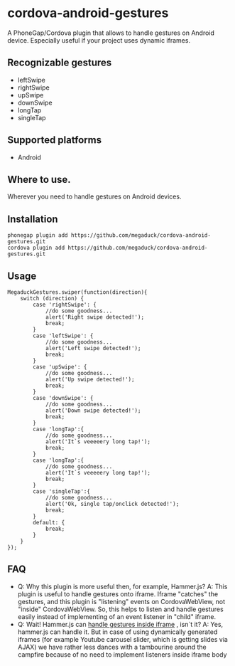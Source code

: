 # cordova-android-gestures
A PhoneGap/Cordova plugin that allows to handle gestures on Android device. Especially useful if your project uses dynamic iframes.

## Recognizable gestures
 - leftSwipe
 - rightSwipe
 - upSwipe
 - downSwipe
 - longTap
 - singleTap
 
## Supported platforms
 - Android
 
## Where to use.
Wherever you need to handle gestures on Android devices.

## Installation
    phonegap plugin add https://github.com/megaduck/cordova-android-gestures.git
    cordova plugin add https://github.com/megaduck/cordova-android-gestures.git

## Usage
    MegaduckGestures.swiper(function(direction){
        switch (direction) {
            case 'rightSwipe': {
                //do some goodness...
                alert('Right swipe detected!');
                break;
            }
            case 'leftSwipe': {
                //do some goodness...
                alert('Left swipe detected!');
                break;
            }
            case 'upSwipe': {
                //do some goodness...
                alert('Up swipe detected!');
                break;
            }
            case 'downSwipe': {
                //do some goodness...
                alert('Down swipe detected!');
                break;
            }
            case 'longTap':{
                //do some goodness...
                alert('It`s veeeeery long tap!');
                break;
            }
            case 'longTap':{
                //do some goodness...
                alert('It`s veeeeery long tap!');
                break;
            }
            case 'singleTap':{
                //do some goodness...
                alert('Ok, single tap/onclick detected!');
                break;
            }
            default: {
                break;
            }
        }
    });

## FAQ
 - Q: Why this plugin is more useful then, for example, Hammer.js?
 A: This plugin is useful to handle gestures onto iframe. Iframe "catches" the gestures, and this plugin is "listening" events on CordovaWebView, not "inside" CordovaWebView. So, this helps to listen and handle gestures easily instead of implementing of an event listener in "child" iframe.
 - Q: Wait! Hammer.js can [handle gestures inside iframe](http://stackoverflow.com/questions/17307907/iframe-conflicting-with-hammer-js-gestures) , isn`t it? 
 A: Yes, hammer.js can handle it. But in case of using dynamically generated iframes (for example Youtube carousel slider, which is getting slides via AJAX) we have rather less dances with a tambourine around the campfire because of no need to implement listeners inside iframe body
